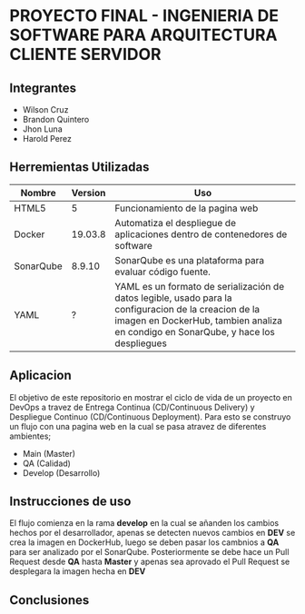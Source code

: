 # PROYECTO FINAL - INGENIERIA DE SOFTWARE PARA ARQUITECTURA CLIENTE SERVIDOR

## Integrantes
* Wilson Cruz 
* Brandon Quintero 
* Jhon Luna 
* Harold Perez

## Herremientas Utilizadas
| Nombre | Version | Uso |
| --------- | --------- | --------- |
| HTML5 | 5 | Funcionamiento de la pagina web |
| Docker | 19.03.8 | Automatiza el despliegue de aplicaciones dentro de contenedores de software |
| SonarQube | 8.9.10 | SonarQube es una plataforma para evaluar código fuente. |
| YAML | ? | YAML es un formato de serialización de datos legible, usado para la configuracion de la creacion de la imagen en DockerHub, tambien analiza en condigo en SonarQube, y hace los despliegues|

## Aplicacion
El objetivo de este repositorio en mostrar el ciclo de vida de un proyecto en DevOps a travez de Entrega Continua (CD/Continuous Delivery) y Despliegue Continuo (CD/Continuous Deployment). Para esto se construyo un flujo con una pagina web en la cual se pasa atravez de diferentes ambientes;
* Main (Master)
* QA (Calidad)
* Develop (Desarrollo)

## Instrucciones de uso
El flujo comienza en la rama **develop** en la cual se añanden los cambios hechos por el desarrollador, apenas se detecten nuevos cambios en **DEV** se crea la imagen en DockerHub, luego se deben pasar los cambnios a **QA** para ser analizado por el SonarQube. Posteriormente se debe hace un Pull Request desde **QA** hasta **Master** y apenas sea aprovado el Pull Request se desplegara la imagen hecha en **DEV**

## Conclusiones


